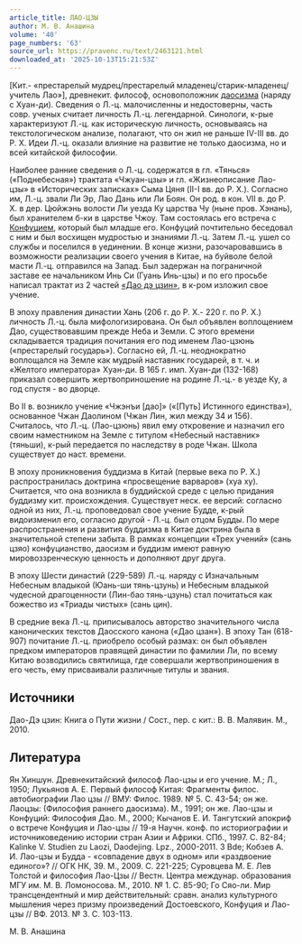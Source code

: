 ```yaml
---
article_title: ЛАО-ЦЗЫ
author: М. В. Анашина
volume: '40'
page_numbers: '63'
source_url: https://pravenc.ru/text/2463121.html
downloaded_at: '2025-10-13T15:21:53Z'
---
```


[Кит.- «престарелый мудрец/престарелый младенец/старик-младенец/учитель Лао»], древнекит. философ, основоположник [даосизма](https://pravenc.ru/text/даосизма.html) (наряду с Хуан-ди). Сведения о Л.-ц. малочисленны и недостоверны, часть совр. ученых считает личность Л.-ц. легендарной. Синологи, к-рые характеризуют Л.-ц. как историческую личность, основываясь на текстологическом анализе, полагают, что он жил не раньше IV-III вв. до Р. Х. Идеи Л.-ц. оказали влияние на развитие не только даосизма, но и всей китайской философии.

Наиболее ранние сведения о Л.-ц. содержатся в гл. «Тянься» («Поднебесная») трактата «Чжуан-цзы» и гл. «Жизнеописание Лао-цзы» в «Исторических записках» Сыма Цяня (II-I вв. до Р. Х.). Согласно им, Л.-ц. звали Ли Эр, Лао Дань или Ли Боян. Он род. в кон. VII в. до Р. Х. в дер. Цюйжэнь волости Ли уезда Ку царства Чу (ныне пров. Хэнань), был хранителем б-ки в царстве Чжоу. Там состоялась его встреча с [Конфуцием](https://pravenc.ru/text/Конфуцием.html), который был младше его. Конфуций почтительно беседовал с ним и был восхищен мудростью и знаниями Л.-ц. Затем Л.-ц. ушел со службы и поселился в уединении. В конце жизни, разочаровавшись в возможности реализации своего учения в Китае, на буйволе белой масти Л.-ц. отправился на Запад. Был задержан на пограничной заставе ее начальником Инь Си (Гуань Инь-цзы) и по его просьбе написал трактат из 2 частей [«Дао дэ цзин»](<https://pravenc.ru/text/ Дао дэ цзин .html>), в к-ром изложил свое учение.

В эпоху правления династии Хань (206 г. до Р. Х.- 220 г. по Р. Х.) личность Л.-ц. была мифологизирована. Он был объявлен воплощением Дао, существовавшим прежде Неба и Земли. С этого времени складывается традиция почитания его под именем Лао-цзюнь («престарелый государь»). Согласно ей, Л.-ц. неоднократно воплощался на Земле как мудрый наставник государей, в т. ч. и «Желтого императора» Хуан-ди. В 165 г. имп. Хуан-ди (132-168) приказал совершить жертвоприношение на родине Л.-ц.- в уезде Ку, а год спустя - во дворце.

Во II в. возникло учение «Чжэнъи [дао]» («[Путь] Истинного единства»), основанное Чжан Даолином (Чжан Лин, жил между 34 и 156). Считалось, что Л.-ц. (Лао-цзюнь) явил ему откровение и назначил его своим наместником на Земле с титулом «Небесный наставник» (тяньши), к-рый передается по наследству в роде Чжан. Школа существует до наст. времени.

В эпоху проникновения буддизма в Китай (первые века по Р. Х.) распространилась доктрина «просвещение варваров» (хуа ху). Считается, что она возникла в буддийской среде с целью придания буддизму кит. происхождения. Существует неск. ее версий: согласно одной из них, Л.-ц. проповедовал свое учение Будде, к-рый видоизменил его, согласно другой - Л.-ц. был отцом Будды. По мере распространения и развития буддизма в Китае доктрина была в значительной степени забыта. В рамках концепции «Трех учений» (сань цзяо) конфуцианство, даосизм и буддизм имеют равную мировоззренческую ценность и дополняют друг друга.

В эпоху Шести династий (229-589) Л.-ц. наряду с Изначальным Небесным владыкой (Юань-ши тянь-цзунь) и Небесным владыкой чудесной драгоценности (Лин-бао тянь-цзунь) стал почитаться как божество из «Триады чистых» (сань цин).

В средние века Л.-ц. приписывалось авторство значительного числа канонических текстов Даосского канона («Дао цзан»). В эпоху Тан (618-907) почитание Л.-ц. приобрело особый размах: он был объявлен предком императоров правящей династии по фамилии Ли, по всему Китаю возводились святилища, где совершали жертвоприношения в его честь, ему присваивали различные титулы и звания.

## Источники

Дао-Дэ цзин: Книга о Пути жизни / Сост., пер. с кит.: В. В. Малявин. М., 2010.

## Литература

Ян Хиншун. Древнекитайский философ Лао-цзы и его учение. М.; Л., 1950; Лукьянов А. Е. Первый философ Китая: Фрагменты филос. автобиографии Лао цзы // ВМУ: Филос. 1989. № 5. С. 43-54; он же. Лаоцзы: (Философия раннего даосизма). М., 1991; он же. Лао-цзы и Конфуций: Философия Дао. М., 2000; Кычанов Е. И. Тангутский апокриф о встрече Конфуция и Лао-цзы // 19-я Научн. конф. по историографии и источниковедению истории стран Азии и Африки. СПб., 1997. С. 82-84; Kalinke V. Studien zu Laozi, Daodejing. Lpz., 2000-2011. 3 Bde; Кобзев А. И. Лао-цзы и Будда - «совпадение двух в одном» или «раздвоение единого»? // ОГК НК, 39. М., 2009. С. 221-225; Суровцева М. Е. Лев Толстой и философия Лао-Цзы // Вестн. Центра междунар. образования МГУ им. М. В. Ломоносова. М., 2010. № 1. С. 85-90; Го Сяо-ли. Мир трансцендентный и мир действительный: сравн. анализ культурного мышления через призму произведений Достоевского, Конфуция и Лао-цзы // ВФ. 2013. № 3. С. 103-113.

М. В. Анашина
